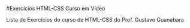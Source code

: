 #Exercícios HTML-CSS Curso em Vídeo

Lista de Exercícios do curso de HTML-CSS do Prof. Gustavo Guanabara
